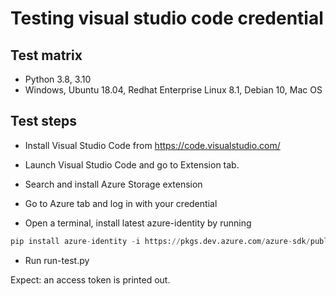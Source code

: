 # Testing visual studio code credential

## Test matrix

- Python 3.8, 3.10
- Windows, Ubuntu 18.04, Redhat Enterprise Linux 8.1, Debian 10, Mac OS

## Test steps

- Install Visual Studio Code from https://code.visualstudio.com/

- Launch Visual Studio Code and go to Extension tab.

- Search and install Azure Storage extension

- Go to Azure tab and log in with your credential

- Open a terminal, install latest azure-identity by running 
```python
pip install azure-identity -i https://pkgs.dev.azure.com/azure-sdk/public/_packaging/azure-sdk-for-python%40Local/pypi/simple/
```

- Run run-test.py

Expect: an access token is printed out.
